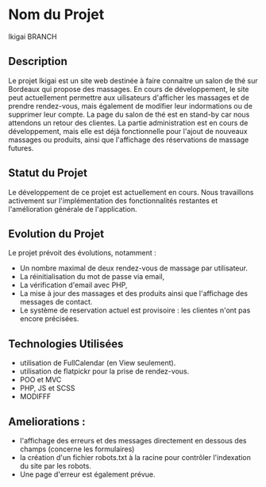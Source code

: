# Nom du Projet
Ikigai BRANCH

## Description

Le projet Ikigai est un site web destinée à faire connaitre un salon de thé sur Bordeaux qui propose des massages. En cours de développement, le site peut actuellement permettre aux uilisateurs d'afficher les massages et de prendre rendez-vous, mais également de modifier leur indormations ou de supprimer leur compte. La page du salon de thé est en stand-by car nous attendons un retour des clientes. 
La partie administration est en cours de développement, mais elle est déjà fonctionnelle pour l'ajout de nouveaux massages ou produits, ainsi que l'affichage des réservations de massage futures.

## Statut du Projet

Le développement de ce projet est actuellement en cours. Nous travaillons activement sur l'implémentation des fonctionnalités restantes et l'amélioration générale de l'application. 

## Evolution du Projet 

Le projet prévoit des évolutions, notamment :
- Un nombre maximal de deux rendez-vous de massage par utilisateur.
- La réinitialisation du mot de passe via email,
- La vérification d'email avec PHP, 
- La mise à jour des massages et des produits ainsi que l'affichage des messages de contact.
- Le système de reservation actuel est provisoire : les clientes n'ont pas encore précisées.

## Technologies Utilisées

- utilisation de FullCalendar (en View seulement).
- utilisation de flatpickr pour la prise de rendez-vous.
- POO et MVC
- PHP, JS et SCSS
- MODIFFF

## Ameliorations : 

- l'affichage des erreurs et des messages directement en dessous des champs (concerne les formulaires) 
- la création d'un fichier robots.txt à la racine pour contrôler l'indexation du site par les robots.
- Une page d'erreur est également prévue.








